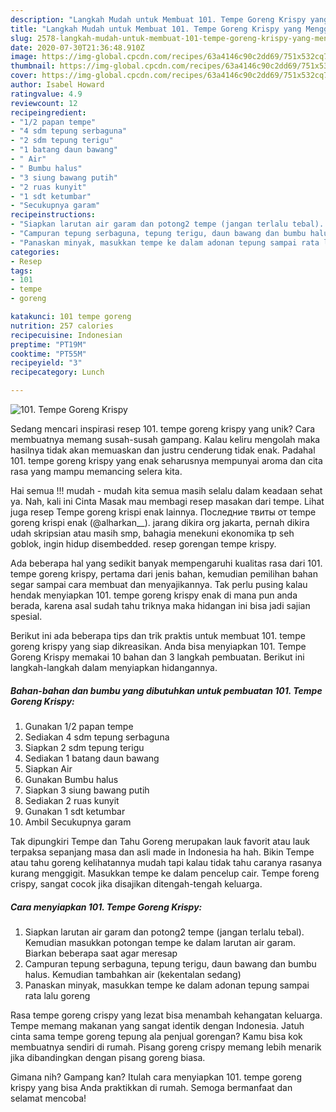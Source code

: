 ```yaml
---
description: "Langkah Mudah untuk Membuat 101. Tempe Goreng Krispy yang Menggugah Selera"
title: "Langkah Mudah untuk Membuat 101. Tempe Goreng Krispy yang Menggugah Selera"
slug: 2578-langkah-mudah-untuk-membuat-101-tempe-goreng-krispy-yang-menggugah-selera
date: 2020-07-30T21:36:48.910Z
image: https://img-global.cpcdn.com/recipes/63a4146c90c2dd69/751x532cq70/101-tempe-goreng-krispy-foto-resep-utama.jpg
thumbnail: https://img-global.cpcdn.com/recipes/63a4146c90c2dd69/751x532cq70/101-tempe-goreng-krispy-foto-resep-utama.jpg
cover: https://img-global.cpcdn.com/recipes/63a4146c90c2dd69/751x532cq70/101-tempe-goreng-krispy-foto-resep-utama.jpg
author: Isabel Howard
ratingvalue: 4.9
reviewcount: 12
recipeingredient:
- "1/2 papan tempe"
- "4 sdm tepung serbaguna"
- "2 sdm tepung terigu"
- "1 batang daun bawang"
- " Air"
- " Bumbu halus"
- "3 siung bawang putih"
- "2 ruas kunyit"
- "1 sdt ketumbar"
- "Secukupnya garam"
recipeinstructions:
- "Siapkan larutan air garam dan potong2 tempe (jangan terlalu tebal). Kemudian masukkan potongan tempe ke dalam larutan air garam. Biarkan beberapa saat agar meresap"
- "Campuran tepung serbaguna, tepung terigu, daun bawang dan bumbu halus. Kemudian tambahkan air (kekentalan sedang)"
- "Panaskan minyak, masukkan tempe ke dalam adonan tepung sampai rata lalu goreng"
categories:
- Resep
tags:
- 101
- tempe
- goreng

katakunci: 101 tempe goreng 
nutrition: 257 calories
recipecuisine: Indonesian
preptime: "PT19M"
cooktime: "PT55M"
recipeyield: "3"
recipecategory: Lunch

---
```



![101. Tempe Goreng Krispy](https://img-global.cpcdn.com/recipes/63a4146c90c2dd69/751x532cq70/101-tempe-goreng-krispy-foto-resep-utama.jpg)

Sedang mencari inspirasi resep 101. tempe goreng krispy yang unik? Cara membuatnya memang susah-susah gampang. Kalau keliru mengolah maka hasilnya tidak akan memuaskan dan justru cenderung tidak enak. Padahal 101. tempe goreng krispy yang enak seharusnya mempunyai aroma dan cita rasa yang mampu memancing selera kita.

Hai semua !!! mudah - mudah kita semua masih selalu dalam keadaan sehat ya. Nah, kali ini Cinta Masak mau membagi resep masakan dari tempe. Lihat juga resep Tempe goreng krispi enak lainnya. Последние твиты от tempe goreng krispi enak (@alharkan__). jarang dikira org jakarta, pernah dikira udah skripsian atau masih smp, bahagia menekuni ekonomika tp seh goblok, ingin hidup disembedded. resep gorengan tempe krispy.

Ada beberapa hal yang sedikit banyak mempengaruhi kualitas rasa dari 101. tempe goreng krispy, pertama dari jenis bahan, kemudian pemilihan bahan segar sampai cara membuat dan menyajikannya. Tak perlu pusing kalau hendak menyiapkan 101. tempe goreng krispy enak di mana pun anda berada, karena asal sudah tahu triknya maka hidangan ini bisa jadi sajian spesial.


Berikut ini ada beberapa tips dan trik praktis untuk membuat 101. tempe goreng krispy yang siap dikreasikan. Anda bisa menyiapkan 101. Tempe Goreng Krispy memakai 10 bahan dan 3 langkah pembuatan. Berikut ini langkah-langkah dalam menyiapkan hidangannya.

<!--inarticleads1-->

##### Bahan-bahan dan bumbu yang dibutuhkan untuk pembuatan 101. Tempe Goreng Krispy:

1. Gunakan 1/2 papan tempe
1. Sediakan 4 sdm tepung serbaguna
1. Siapkan 2 sdm tepung terigu
1. Sediakan 1 batang daun bawang
1. Siapkan  Air
1. Gunakan  Bumbu halus
1. Siapkan 3 siung bawang putih
1. Sediakan 2 ruas kunyit
1. Gunakan 1 sdt ketumbar
1. Ambil Secukupnya garam


Tak dipungkiri Tempe dan Tahu Goreng merupakan lauk favorit atau lauk terpaksa sepanjang masa dan asli made in Indonesia ha hah. Bikin Tempe atau tahu goreng kelihatannya mudah tapi kalau tidak tahu caranya rasanya kurang menggigit. Masukkan tempe ke dalam pencelup cair. Tempe foreng crispy, sangat cocok jika disajikan ditengah-tengah keluarga. 

<!--inarticleads2-->

##### Cara menyiapkan 101. Tempe Goreng Krispy:

1. Siapkan larutan air garam dan potong2 tempe (jangan terlalu tebal). Kemudian masukkan potongan tempe ke dalam larutan air garam. Biarkan beberapa saat agar meresap
1. Campuran tepung serbaguna, tepung terigu, daun bawang dan bumbu halus. Kemudian tambahkan air (kekentalan sedang)
1. Panaskan minyak, masukkan tempe ke dalam adonan tepung sampai rata lalu goreng


Rasa tempe goreng crispy yang lezat bisa menambah kehangatan keluarga. Tempe memang makanan yang sangat identik dengan Indonesia. Jatuh cinta sama tempe goreng tepung ala penjual gorengan? Kamu bisa kok membuatnya sendiri di rumah. Pisang goreng crispy memang lebih menarik jika dibandingkan dengan pisang goreng biasa. 

Gimana nih? Gampang kan? Itulah cara menyiapkan 101. tempe goreng krispy yang bisa Anda praktikkan di rumah. Semoga bermanfaat dan selamat mencoba!
